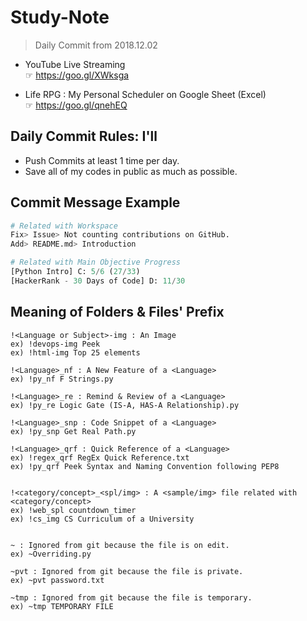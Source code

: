 
# Study-Note

> Daily Commit from 2018.12.02

* YouTube Live Streaming\
☞ <https://goo.gl/XWksga>

* Life RPG : My Personal Scheduler on Google Sheet (Excel)\
☞ <https://goo.gl/qnehEQ>

## Daily Commit Rules: I'll

* Push Commits at least 1 time per day.
* Save all of my codes in public as much as possible.

## Commit Message Example

```Python
# Related with Workspace
Fix> Issue> Not counting contributions on GitHub.
Add> README.md> Introduction

# Related with Main Objective Progress
[Python Intro] C: 5/6 (27/33)
[HackerRank - 30 Days of Code] D: 11/30
```

## Meaning of Folders & Files' Prefix

```text
!<Language or Subject>-img : An Image
ex) !devops-img Peek
ex) !html-img Top 25 elements

!<Language>_nf : A New Feature of a <Language>
ex) !py_nf F Strings.py

!<Language>_re : Remind & Review of a <Language>
ex) !py_re Logic Gate (IS-A, HAS-A Relationship).py

!<Language>_snp : Code Snippet of a <Language>
ex) !py_snp Get Real Path.py

!<Language>_qrf : Quick Reference of a <Language>
ex) !regex_qrf RegEx Quick Reference.txt
ex) !py_qrf Peek Syntax and Naming Convention following PEP8


!<category/concept>_<spl/img> : A <sample/img> file related with <category/concept>
ex) !web_spl countdown_timer
ex) !cs_img CS Curriculum of a University


~ : Ignored from git because the file is on edit.
ex) ~Overriding.py

~pvt : Ignored from git because the file is private.
ex) ~pvt password.txt

~tmp : Ignored from git because the file is temporary.
ex) ~tmp TEMPORARY FILE

```